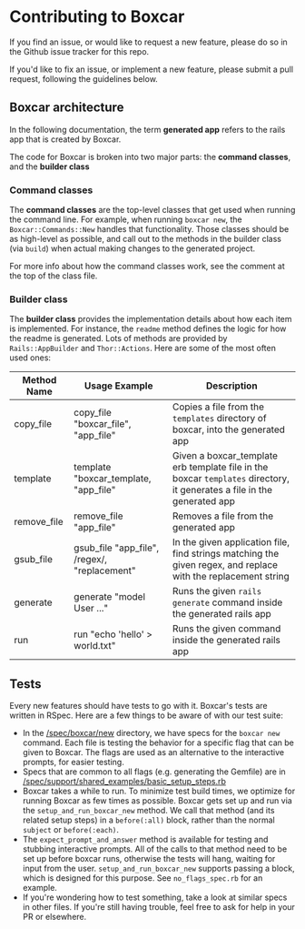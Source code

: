 # Contributing to Boxcar

If you find an issue, or would like to request a new feature, please do so in the Github issue
tracker for this repo.

If you'd like to fix an issue, or implement a new feature, please submit a pull request, following
the guidelines below.

## Boxcar architecture

In the following documentation, the term **generated app** refers to the rails app that is created
by Boxcar.

The code for Boxcar is broken into two major parts: the **command classes**, and the **builder class**

### Command classes

The **command classes** are the top-level classes that get used when running the command line. For
example, when running `boxcar new`, the `Boxcar::Commands::New` handles that functionality. Those
classes should be as high-level as possible, and call out to the methods in the builder class
(via `build`) when actual making changes to the generated project.

For more info about how the command classes work, see the comment at the top of the class file.

### Builder class

The **builder class** provides the implementation details about how each item is implemented. For
instance, the `readme` method defines the logic for how the readme is generated. Lots of methods
are provided by `Rails::AppBuilder` and `Thor::Actions`. Here are some of the most often used ones:

| Method Name | Usage Example | Description |
| --- | --- | --- |
| copy_file | copy_file "boxcar_file", "app_file" | Copies a file from the `templates` directory of boxcar, into the generated app |
| template | template "boxcar_template, "app_file" | Given a boxcar_template erb template file in the boxcar `templates` directory, it generates a file in the generated app |
| remove_file | remove_file "app_file" | Removes a file from the generated app |
| gsub_file | gsub_file "app_file", /regex/, "replacement" | In the given application file, find strings matching the given regex, and replace with the replacement string |
| generate | generate "model User ..." | Runs the given `rails generate` command inside the generated rails app |
| run | run "echo 'hello' > world.txt" | Runs the given command inside the generated rails app

## Tests

Every new features should have tests to go with it. Boxcar's tests are written in RSpec. Here are
a few things to be aware of with our test suite:

- In the [/spec/boxcar/new](/spec/boxcar/new) directory, we have specs for the `boxcar new` command.
  Each file is testing the behavior for a specific flag that can be given to Boxcar. The flags are
  used as an alternative to the interactive prompts, for easier testing.
- Specs that are common to all flags (e.g. generating the Gemfile) are in
  [/spec/support/shared_examples/basic_setup_steps.rb](/spec/support/shared_examples/basic_setup_steps.rb)
- Boxcar takes a while to run. To minimize test build times, we optimize for running Boxcar as
  few times as possible. Boxcar gets set up and run via the `setup_and_run_boxcar_new` method.
  We call that method (and its related setup steps) in a `before(:all)` block, rather than the
  normal `subject` or `before(:each)`.
- The `expect_prompt_and_answer` method is available for testing and stubbing
  interactive prompts. All of the calls to that method need to be set up before
  boxcar runs, otherwise the tests will hang, waiting for input from the user.
  `setup_and_run_boxcar_new` supports passing a block, which is designed for this purpose.
  See `no_flags_spec.rb` for an example.
- If you're wondering how to test something, take a look at similar specs in other files. If you're
  still having trouble, feel free to ask for help in your PR or elsewhere.
